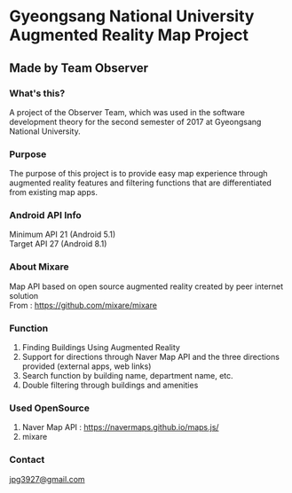 Gyeongsang National University Augmented Reality Map Project
=============
## Made by Team Observer


### What's this?
A project of the Observer Team, which was used in the software development theory for the second semester of 2017 at Gyeongsang National University.

### Purpose
The purpose of this project is to provide easy map experience through augmented reality features and filtering functions that are differentiated from existing map apps.


### Android API Info
Minimum API 21 (Android 5.1)   
Target API 27 (Android 8.1)


### About Mixare
Map API based on open source augmented reality created by peer internet solution   
From : <https://github.com/mixare/mixare>

### Function
1. Finding Buildings Using Augmented Reality   
2. Support for directions through Naver Map API and the three directions provided (external apps, web links)   
3. Search function by building name, department name, etc.    
4. Double filtering through buildings and amenities   

### Used OpenSource
1. Naver Map API : <https://navermaps.github.io/maps.js/>   
2. mixare

### Contact
<jpg3927@gmail.com>


